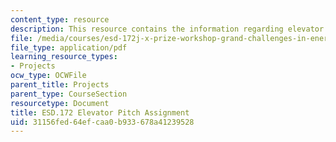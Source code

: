 ```yaml
---
content_type: resource
description: This resource contains the information regarding elevator pitch assignment.
file: /media/courses/esd-172j-x-prize-workshop-grand-challenges-in-energy-fall-2009/31156fed64efcaa0b933678a41239528_MITESD_172JF09_pitch.pdf
file_type: application/pdf
learning_resource_types:
- Projects
ocw_type: OCWFile
parent_title: Projects
parent_type: CourseSection
resourcetype: Document
title: ESD.172 Elevator Pitch Assignment
uid: 31156fed-64ef-caa0-b933-678a41239528
---
```

